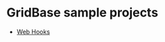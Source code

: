 # GridBase sample projects

- [Web Hooks](https://github.com/grid151/gridbase-samples/tree/main/csharp/webhooks)
